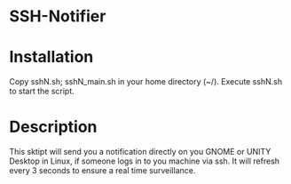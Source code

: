# SSH-Notifier

# Installation
Copy sshN.sh; sshN_main.sh in your home directory (~/).
Execute sshN.sh to start the script.

# Description
This sktipt will send you a notification directly on you GNOME or UNITY Desktop in Linux, if someone logs in to you machine via ssh. It will refresh every 3 seconds to ensure a real time surveillance.
